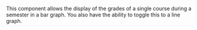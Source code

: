 This component allows the display of the grades of a single course during a semester in a bar graph. You also have the ability to toggle this to a line graph.

